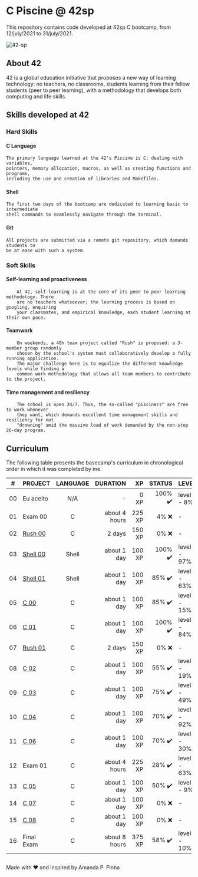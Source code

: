 # C Piscine @ 42sp

This repository contains code developed at 42sp C bootcamp, from 12/july/2021 to 31/july/2021.

![42-sp](https://user-images.githubusercontent.com/81205527/128257909-290234c4-81c5-4db4-8d8d-3b2b51ff535f.jpg)

## About 42

42 is a global education initiative that proposes a new way of learning technology: no teachers, no classrooms, students learning from their fellow students (peer to peer learning), with a methodology that develops both computing and life skills.

## Skills developed at 42

### Hard Skills
#### C Language
	The primary language learned at the 42's Piscine is C: dealing with variables,
	pointers, memory allocation, macros, as well as creating functions and programs,
	including the use and creation of libraries and Makefiles.

#### Shell
	The first two days of the bootcamp are dedicated to learning basic to intermediate
	shell commands to seamlessly navigate through the terminal.

#### Git
	All projects are submitted via a remote git repository, which demands students to
	be at ease with such a system.

### Soft Skills
#### Self-learning and proactiveness
		At 42, self-learning is at the core of its peer to peer learning methodology. There
		are no teachers whatsoever; the learning process is based on googling, enquiring
		your classmates, and empirical knowledge, each student learning at their own pace.

#### Teamwork
		On weekends, a 48h team project called "Rush" is proposed: a 3-member group randomly
		chosen by the school's system must collaboratively develop a fully running application.
		The major challenge here is to equalize the different knowledge levels while finding a
		common work methodology that allows all team members to contribute to the project.

#### Time management and resiliency
		The school is open 24/7. Thus, the so-called "pisciners" are free to work whenever
		they want, which demands excellent time management skills and resiliency for not
		"drowning" amid the massive load of work demanded by the non-stop 26-day program.
    
## Curriculum

The following table presents the basecamp's curriculum in chronological order in which it was completed by me.

|#	|PROJECT			|LANGUAGE	|DURATION	|XP		|STATUS				|LEVEL	|
|:-:|:--				|:-:		|--:		|--:		|--:				|:--	|
|00	|Eu aceito			|N/A		|-		|0 XP		|100% :heavy_check_mark:	|level 0 - 8% |	
|01	|Exam 00			|C		|about 4 hours	|225 XP		|4% :x:				|-|
|02	|[Rush 00](./rush00)		|C		|2 days		|150 XP		|0% :x:				|-|
|03	|[Shell 00](./shell00)		|Shell		|about 1 day	|100 XP		|100% :heavy_check_mark:	|level 0 - 97% |
|04	|[Shell 01](./shell01)		|Shell		|about 1 day	|100 XP		|85% :heavy_check_mark:		|level 1 - 63% |				
|05	|[C 00](./c00)			|C		|about 1 day	|100 XP		|85% :heavy_check_mark:		|level 2 - 15% |
|06	|[C 01](./c01)			|C		|about 1 day	|100 XP		|100% :heavy_check_mark:	|level 2 - 84% |
|07	|[Rush 01](./rush01)		|C		|2 days		|150 XP		|0% :x:				|-|
|08	|[C 02](./c02)			|C		|about 1 day	|100 XP		|55% :heavy_check_mark:		|level 3 - 19% |
|09	|[C 03](./c03)			|C		|about 1 day	|100 XP		|75% :heavy_check_mark:		|level 3 - 49%|
|10	|[C 04](./c04)			|C		|about 1 day	|100 XP		|70% :heavy_check_mark:		|level 3 - 92%|
|11	|[C 06](./c06)			|C		|about 1 day	|100 XP		|70% :heavy_check_mark:		|level 4 - 30%|
|12	|Exam 01			|C		|about 4 hours	|225 XP		|28% :heavy_check_mark:		|level 4 - 63%|
|13	|[C 05](./c05)			|C		|about 1 day	|100 XP		|50% :heavy_check_mark:		|level 5 - 9%|
|14	|[C 07](./c07)			|C		|about 1 day	|100 XP		|0% :x:				|-|			
|15	|[C 08](./c08)			|C		|about 1 day	|100 XP		|0% :x:				|-|			
|16	|Final Exam			|C		|about 8 hours	|375 XP		|58% :heavy_check_mark:		|level 6 - 10%	|


##

Made with :heart: and inspired by Amanda P. Pinha
